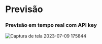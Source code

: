 # Previsão

 ### Previsão em tempo real com API key
![Captura de tela 2023-07-09 175844](https://github.com/josecarlos006/previsao/assets/130001671/257350e6-7308-4e35-8fef-90729ab9df0c)

